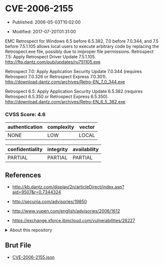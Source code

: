 # CVE-2006-2155

- Published: 2006-05-03T10:02:00

- Modified: 2017-07-20T01:31:00

EMC Retrospect for Windows 6.5 before 6.5.382, 7.0 before 7.0.344, and 7.5 before 7.5.1.105 allows local users to execute arbitrary code by replacing the Retrospect.exe file, possibly due to improper file permissions. Retrospect 7.5:
Apply Retrospect Driver Update 7.5.1.105.
http://ftp.dantz.com/pub/updates/ru751105.exe

Retrospect 7.0:
Apply Application Security Update 7.0.344 (requires Retrospect 7.0.326 or Retrospect Express 7.0.301).
http://download.dantz.com/archives/Retro-EN_7_0_344.exe

Retrospect 6.5:
Apply Application Security Update 6.5.382 (requires Retrospect 6.5.350 or Retrospect Express 6.5.350).
http://download.dantz.com/archives/Retro-EN_6_5_382.exe

### CVSS Score: **4.6**

| authentication | complexity | vector |
| --- | --- | --- |
| NONE | LOW | LOCAL |

| confidentiality | integrity | availability |
| --- | --- | --- |
| PARTIAL | PARTIAL | PARTIAL |

## References

* http://kb.dantz.com/display/2n/articleDirect/index.asp?aid=9507&r=0.7344324

* http://secunia.com/advisories/19850

* http://www.vupen.com/english/advisories/2006/1612

* https://exchange.xforce.ibmcloud.com/vulnerabilities/26227

<details>
<summary>About this repository</summary> 

  This repository is part of the project [Live Hack CVE](https://github.com/Live-Hack-CVE). Main website can be found [www.live-hack.org](https://www.live-hack.org) 
  
  Made by [Sn0wAlice](https://github.com/Sn0wAlice) for the people that care about security and need to have a feed of the latest CVEs. Hope you enjoy it, don't forget to star the repo and follow me on [Twitter](https://twitter.com/Sn0wAlice) and [Github](https://github.com/Sn0wAlice). And that is my [personnal website](https://www.alice-snow.me/)

  - [Home Page](https://github.com/Live-Hack-CVE)
  - [Framework](https://github.com/Live-Hack-CVE/cve-framework)
  - [CVE database](https://github.com/Live-Hack-CVE/full_database)
  - [Changelog](https://github.com/Live-Hack-CVE/Changelog)
</details>

## Brut File

* [CVE-2006-2155.json](https://raw.githubusercontent.com/Live-Hack-CVE/full_database/main/cves/2006/CVE-2006-2155.json)

